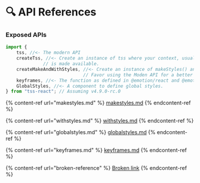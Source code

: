 # 🔍 API References

### Exposed APIs

```typescript
import {
    tss, //<- The modern API 
    createTss, //<- Create an instance of tss where your context, usualy a dynamic theme
              // is made available.  
    createMakeAndWithStyles, //<- Create an instance of makeStyles() and withStyles() for your theme.
                             // Favor using the Moden API for a better Devloper experience.
    keyframes, //<- The function as defined in @emotion/react and @emotion/css
    GlobalStyles, //<- A component to define global styles. 
} from "tss-react"; // Assuming v4.9.0-rc.0
```

{% content-ref url="makestyles.md" %}
[makestyles.md](makestyles.md)
{% endcontent-ref %}

{% content-ref url="withstyles.md" %}
[withstyles.md](withstyles.md)
{% endcontent-ref %}

{% content-ref url="globalstyles.md" %}
[globalstyles.md](globalstyles.md)
{% endcontent-ref %}

{% content-ref url="keyframes.md" %}
[keyframes.md](keyframes.md)
{% endcontent-ref %}

{% content-ref url="broken-reference" %}
[Broken link](broken-reference)
{% endcontent-ref %}
